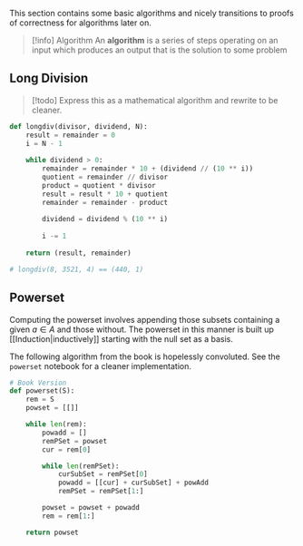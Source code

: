This section contains some basic algorithms and nicely transitions to proofs of correctness for algorithms later on.

> [!info] Algorithm
> An **algorithm** is a series of steps operating on an input which produces an output that is the solution to some problem

## Long Division

> [!todo] 
> Express this as a mathematical algorithm and rewrite to be cleaner.

```Python
def longdiv(divisor, dividend, N):
	result = remainder = 0
	i = N - 1
	
	while dividend > 0:
		remainder = remainder * 10 + (dividend // (10 ** i))
		quotient = remainder // divisor
		product = quotient * divisor
		result = result * 10 + quotient
		remainder = remainder - product
		
		dividend = dividend % (10 ** i)
		
		i -= 1
	
	return (result, remainder)

# longdiv(8, 3521, 4) == (440, 1)
```

## Powerset 

Computing the powerset involves appending those subsets containing a given $a \in A$ and those without. The powerset in this manner is built up [[Induction|inductively]] starting with the null set as a basis.

The following algorithm from the book is hopelessly convoluted. See the `powerset` notebook for a cleaner implementation.

```Python
# Book Version
def powerset(S):
	rem = S
	powset = [[]]

	while len(rem):
		powadd = []
		remPSet = powset
		cur = rem[0]

		while len(remPSet):
			curSubSet = remPSet[0]
			powadd = [[cur] + curSubSet] + powAdd
			remPSet = remPSet[1:]

		powset = powset + powadd
		rem = rem[1:]

	return powset
```